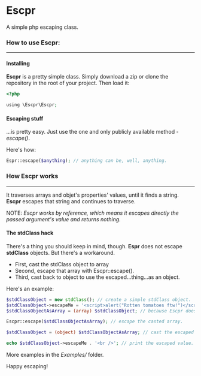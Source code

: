 # Escpr
A simple php escaping class.

### How to use Escpr:
---

#### Installing
**Escpr** is a pretty simple class. Simply download a zip or clone the repository in the root of your project. Then load it:

```php
<?php

using \Escpr\Escpr;
```

#### Escaping stuff
...is pretty easy. Just use the one and only publicly available method - *escape()*.

Here's how:

```php
Espr::escape($anything); // anything can be, well, anything.
```

### How Escpr works
---
It traverses arrays and objet's properties' values, until it finds a string. **Escpr** escapes that string and continues to traverse.

NOTE: *Escpr works by reference, which means it escapes directly the passed argument's value and returns nothing.*

#### The stdClass hack
There's a thing you should keep in mind, though. **Espr** does not escape __stdClass__ objects. But there's a workaround.
* First, cast the stdClass object to array
* Second, escape that array with Escpr::escape().
* Third, cast back to object to use the escaped...thing...as an object.

Here's an example:

```php
$stdClassObject = new stdClass(); // create a simple stdClass object.
$stdClassObject->escapeMe = '<script>alert("Rotten tomatoes ftw!")</script>'; // add a property to it.
$stdClassObjectAsArray = (array) $stdClassObject; // because Escpr does not escape stdClass objects, convert it to array.

Escpr::escape($stdClassObjectAsArray); // escape the casted array.

$stdClassObject = (object) $stdClassObjectAsArray; // cast the escaped array back to stdClass object.

echo $stdClassObject->escapeMe . '<br />'; // print the escaped value.
```

More examples in the *Examples/* folder.

Happy escaping!